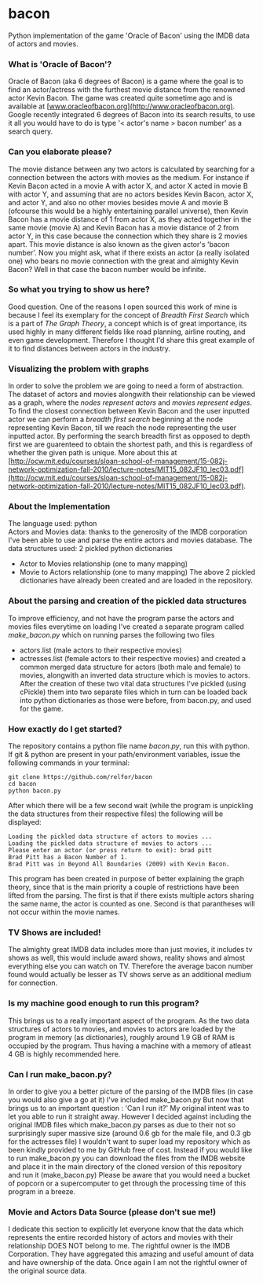 bacon
=====

Python implementation of the game 'Oracle of Bacon' using the IMDB data of actors and movies.

### What is 'Oracle of Bacon'?

Oracle of Bacon (aka 6 degrees of Bacon) is a game where the goal is to find an actor/actress with the furthest movie distance
from the renowned actor Kevin Bacon. The game was created quite sometime ago and is available at
[www.oracleofbacon.org](http://www.oracleofbacon.org). Google recently integrated 6 degrees of Bacon into its
search results, to use it all you would have to do is type '< actor's name > bacon number' as a search query. 

### Can you elaborate please?
The movie distance between any two actors is calculated by searching
for a connection between the actors with movies as the medium. For instance if Kevin Bacon acted in a movie A
with actor X, and actor X acted in movie B with actor Y, and assuming that are no actors besides Kevin Bacon,
actor X, and actor Y,  and also no other movies besides movie A and movie B (ofcourse this would be a highly
entertaining parallel universe), then Kevin Bacon has a movie distance of 1 from actor X, as they acted together
in the same movie (movie A) and Kevin Bacon has a movie distance of 2 from actor Y, in this case because the
connection which they share is 2 movies apart. This movie distance is also known as the given actor's 'bacon number'.
Now you might ask, what if there exists an actor (a really isolated one)
who bears no movie connection with the great and almighty Kevin Bacon? Well in that case the bacon number would be
infinite.

### So what you trying to show us here?

Good question. One of the reasons I open sourced this work of mine is because I feel its exemplary for the concept of
*Breadth First Search* which is a part of *The Graph Theory*, a concept which is of great importance, its used highly in
many different fields like road planning, airline routing, and even game development. Therefore I thought I'd share this
great example of it to find distances between actors in the industry.

### Visualizing the problem with graphs
In order to solve the problem we are going to need a form of abstraction. The dataset of actors and movies alongwith their
relationship can be viewed as a graph, where the *nodes represent actors* and *movies represent edges*.
To find the closest connection between Kevin Bacon and the user inputted actor we can perform a *breadth first search*
beginning at the node representing Kevin Bacon, till we reach the node representing the user inputted actor. By performing
the search breadth first as opposed to depth first we are guarenteed to obtain the shortest path, and this is regardless
of whether the given path is unique. More about this at [http://ocw.mit.edu/courses/sloan-school-of-management/15-082j-network-optimization-fall-2010/lecture-notes/MIT15_082JF10_lec03.pdf](http://ocw.mit.edu/courses/sloan-school-of-management/15-082j-network-optimization-fall-2010/lecture-notes/MIT15_082JF10_lec03.pdf).

### About the Implementation

The language used: python  
Actors and Movies data: thanks to the generosity of the IMDB corporation I've been able to use and parse the entire actors and movies database.
The data structures used: 2 pickled python dictionaries
- Actor to Movies relationship (one to many mapping)
- Movie to Actors relationship (one to many mapping)
The above 2 pickled dictionaries have already been created and are loaded in the repository.

### About the parsing and creation of the pickled data structures
To improve efficiency, and not have the program parse the actors and movies files everytime on loading
I've created a separate program called *make_bacon.py* which on running parses the following two files
- actors.list (male actors to their respective movies)
- actresses.list (female actors to their respective movies)
and created a common merged data structure for actors (both male and female) to movies, alongwith an inverted
data structure which is movies to actors. After the creation of these two vital data structures I've pickled (using cPickle)
them into two separate files which in turn can be loaded back into python dictionaries as those were before, from bacon.py, and used for the game.

### How exactly do I get started?
The repository contains a python file name *bacon.py*, run this with python.  
If git & python are present in your path/environment variables, issue the following commands in your terminal:

    git clone https://github.com/relfor/bacon
    cd bacon
    python bacon.py
    
After which there will be a few second wait (while the program is unpickling the data structures from their respective files)
the following will be displayed:  

    Loading the pickled data structure of actors to movies ...
    Loading the pickled data structure of movies to actors ...
    Please enter an actor (or press return to exit): brad pitt
    Brad Pitt has a Bacon Number of 1.
    Brad Pitt was in Beyond All Boundaries (2009) with Kevin Bacon.
  
This program has been created in purpose of better explaining the graph theory, since that is the main priority
a couple of restrictions have been lifted from the parsing. The first is that if there exists multiple actors sharing
the same name, the actor is counted as one. Second is that parantheses will not occur within the movie names.

### TV Shows are included!
The almighty great IMDB data includes more than just movies, it includes tv  shows as well, this would include award
shows, reality shows and almost everything else you can watch on TV. Therefore the average bacon number found would
actually be lesser as TV shows serve as an additional medium for connection.

### Is my machine good enough to run this program?
This brings us to a really important aspect of the program. As the two data structures of actors to movies, and movies to actors
are loaded by the program in memory (as dictionaries), roughly around 1.9 GB of RAM is occupied by the program. Thus having
a machine with a memory of atleast 4 GB is highly recommended here.


### Can I run make_bacon.py?
In order to give you a better picture of the parsing of the IMDB files (in case you would also give a go at it) I've included
make_bacon.py
But now that brings us to an important question : 'Can I run it?'
My original intent was to let you able to run it straight away. However I decided against including the original IMDB files which
make_bacon.py parses as due to their not so surprisingly super massive size (around 0.6 gb for the male file, and 0.3 gb
for the actresses file) I wouldn't want to super load my repository which as been kindly provided to me by GitHub free of cost.
Instead if you would like to run make_bacon.py you can download the files from the IMDB website and place it in the main
directory of the cloned version of this repository and run it (make_bacon.py) Please be aware that you would need a bucket
of popcorn or a supercomputer to get through the processing time of this program in a breeze.


### Movie and Actors Data Source (please don't sue me!)
I dedicate this section to explicitly let everyone know that the data which represents the entire recorded history of actors
and movies with their relationship DOES NOT belong to me. The rightful owner is the IMDB Corporation. They have aggregated
this amazing and useful amount of data and have ownership of the data. Once again I am not the rightful owner of the original source data.
